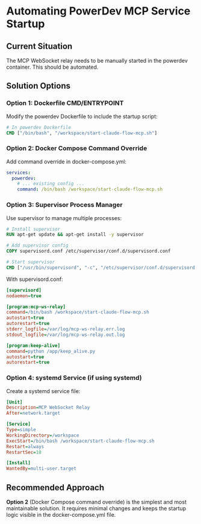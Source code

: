 # Automating PowerDev MCP Service Startup

## Current Situation
The MCP WebSocket relay needs to be manually started in the powerdev container. This should be automated.

## Solution Options

### Option 1: Dockerfile CMD/ENTRYPOINT
Modify the powerdev Dockerfile to include the startup script:

```dockerfile
# In powerdev Dockerfile
CMD ["/bin/bash", "/workspace/start-claude-flow-mcp.sh"]
```

### Option 2: Docker Compose Command Override
Add command override in docker-compose.yml:

```yaml
services:
  powerdev:
    # ... existing config ...
    command: /bin/bash /workspace/start-claude-flow-mcp.sh
```

### Option 3: Supervisor Process Manager
Use supervisor to manage multiple processes:

```dockerfile
# Install supervisor
RUN apt-get update && apt-get install -y supervisor

# Add supervisor config
COPY supervisord.conf /etc/supervisor/conf.d/supervisord.conf

# Start supervisor
CMD ["/usr/bin/supervisord", "-c", "/etc/supervisor/conf.d/supervisord.conf"]
```

With supervisord.conf:
```ini
[supervisord]
nodaemon=true

[program:mcp-ws-relay]
command=/bin/bash /workspace/start-claude-flow-mcp.sh
autostart=true
autorestart=true
stderr_logfile=/var/log/mcp-ws-relay.err.log
stdout_logfile=/var/log/mcp-ws-relay.out.log

[program:keep-alive]
command=python /app/keep_alive.py
autostart=true
autorestart=true
```

### Option 4: systemd Service (if using systemd)
Create a systemd service file:

```ini
[Unit]
Description=MCP WebSocket Relay
After=network.target

[Service]
Type=simple
WorkingDirectory=/workspace
ExecStart=/bin/bash /workspace/start-claude-flow-mcp.sh
Restart=always
RestartSec=10

[Install]
WantedBy=multi-user.target
```

## Recommended Approach
**Option 2** (Docker Compose command override) is the simplest and most maintainable solution. It requires minimal changes and keeps the startup logic visible in the docker-compose.yml file.